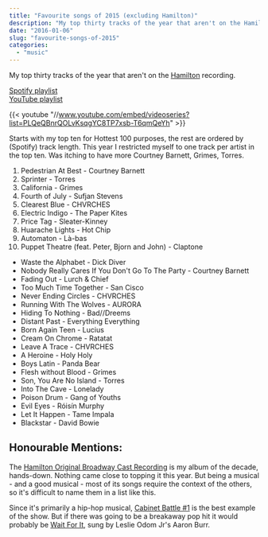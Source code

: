 ```yaml
---
title: "Favourite songs of 2015 (excluding Hamilton)"
description: "My top thirty tracks of the year that aren't on the Hamilton recording."
date: "2016-01-06"
slug: "favourite-songs-of-2015"
categories: 
  - "music"
---
```


My top thirty tracks of the year that aren't on the [Hamilton](//en.wikipedia.org/wiki/Hamilton_(musical)) recording.

[Spotify playlist](//open.spotify.com/user/imathew/playlist/3uUbqjrA7BXIxpL1iwioot "Spotify")  
[YouTube playlist](//www.youtube.com/playlist?list=PLQeQBnrQOLvKsqgYC8TP7xsb-T6qmQeYh "YouTube")

{{< youtube "//www.youtube.com/embed/videoseries?list=PLQeQBnrQOLvKsqgYC8TP7xsb-T6qmQeYh" >}}

Starts with my top ten for Hottest 100 purposes, the rest are ordered by (Spotify) track length. This year I restricted myself to one track per artist in the top ten. Was itching to have more Courtney Barnett, Grimes, Torres.

1. Pedestrian At Best - Courtney Barnett
2. Sprinter - Torres
3. California - Grimes
4. Fourth of July - Sufjan Stevens
5. Clearest Blue - CHVRCHES
6. Electric Indigo - The Paper Kites
7. Price Tag - Sleater-Kinney
8. Huarache Lights - Hot Chip
9. Automaton - Là-bas
10. Puppet Theatre (feat. Peter, Bjorn and John) - Claptone

- Waste the Alphabet - Dick Diver
- Nobody Really Cares If You Don't Go To The Party - Courtney Barnett
- Fading Out - Lurch & Chief
- Too Much Time Together - San Cisco
- Never Ending Circles - CHVRCHES
- Running With The Wolves - AURORA
- Hiding To Nothing - Bad//Dreems
- Distant Past - Everything Everything
- Born Again Teen - Lucius
- Cream On Chrome - Ratatat
- Leave A Trace - CHVRCHES
- A Heroine - Holy Holy
- Boys Latin - Panda Bear
- Flesh without Blood - Grimes
- Son, You Are No Island - Torres
- Into The Cave - Lonelady
- Poison Drum - Gang of Youths
- Evil Eyes - Róisín Murphy
- Let It Happen - Tame Impala
- Blackstar - David Bowie

## Honourable Mentions:

The [Hamilton Original Broadway Cast Recording](//open.spotify.com/album/1kCHru7uhxBUdzkm4gzRQc) is my album of the decade, hands-down. Nothing came close to topping it this year. But being a musical - and a good musical - most of its songs require the context of the others, so it's difficult to name them in a list like this.

Since it's primarily a hip-hop musical, [Cabinet Battle #1](//open.spotify.com/track/3TfKt8mPpdXfQTMfRjHzyz) is the best example of the show. But if there was going to be a breakaway pop hit it would probably be [Wait For It](//open.spotify.com/track/7EqpEBPOohgk7NnKvBGFWo), sung by Leslie Odom Jr's Aaron Burr.
